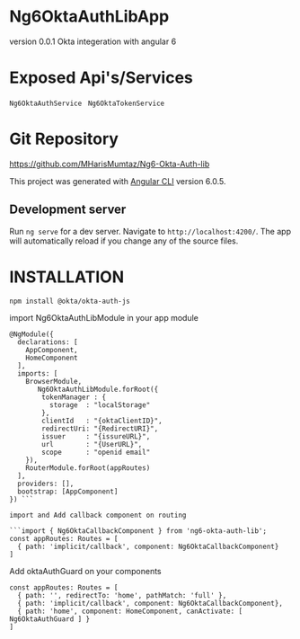 # Ng6OktaAuthLibApp
 version 0.0.1
 Okta integeration with angular 6

# Exposed Api's/Services
 ``` Ng6OktaAuthService ```
 ``` Ng6OktaTokenService```

# Git Repository
 https://github.com/MHarisMumtaz/Ng6-Okta-Auth-lib

This project was generated with [Angular CLI](https://github.com/angular/angular-cli) version 6.0.5.

## Development server

Run `ng serve` for a dev server. Navigate to `http://localhost:4200/`. The app will automatically reload if you change any of the source files.

# INSTALLATION

`npm install @okta/okta-auth-js`

import Ng6OktaAuthLibModule in your app module

```import { Ng6OktaAuthLibModule } from 'ng6-okta-auth-lib';
@NgModule({
  declarations: [
    AppComponent,
    HomeComponent
  ],
  imports: [
    BrowserModule,
       Ng6OktaAuthLibModule.forRoot({
        tokenManager : {
          storage  : "localStorage"
        },
        clientId   : "{oktaClientID}",
        redirectUri: "{RedirectURI}",
        issuer     : "{issureURL}",
        url        : "{UserURL}",
        scope      : "openid email"
    }),
    RouterModule.forRoot(appRoutes)
  ],
  providers: [],
  bootstrap: [AppComponent]
}) ```

import and Add callback component on routing

```import { Ng6OktaCallbackComponent } from 'ng6-okta-auth-lib';
const appRoutes: Routes = [
  { path: 'implicit/callback', component: Ng6OktaCallbackComponent}
]
```

Add oktaAuthGuard on your components

```import { Ng6OktaAuthGuard } from 'ng6-okta-auth-lib';
const appRoutes: Routes = [
  { path: '', redirectTo: 'home', pathMatch: 'full' },
  { path: 'implicit/callback', component: Ng6OktaCallbackComponent},
  { path: 'home', component: HomeComponent, canActivate: [ Ng6OktaAuthGuard ] }
]
```
